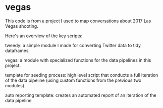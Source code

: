 # vegas
This code is from a project I used to map conversations about 2017 Las Vegas shooting.

Here's an overview of the key scripts:

tweedy: a simple module I made for converting Twitter data to tidy dataframes.

vegas: a module with specialized functions for the data pipelines in this project.

template for seeding process: high level script that conducts a full iteration of the data pipeline (using custom functions from the previous two modules)

auto reporting template: creates an automated report of an iteration of the data pipeline


